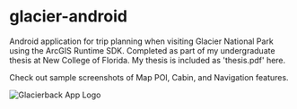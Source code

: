 # glacier-android
Android application for trip planning when visiting Glacier National Park using the ArcGIS Runtime SDK. Completed as part of my undergraduate thesis at New College of Florida. My thesis is included as 'thesis.pdf' here.

Check out sample screenshots of Map POI, Cabin, and Navigation features.

![Glacierback App Logo](https://user-images.githubusercontent.com/23608216/114603487-a125f900-9c4c-11eb-8976-12bf10281370.png)


